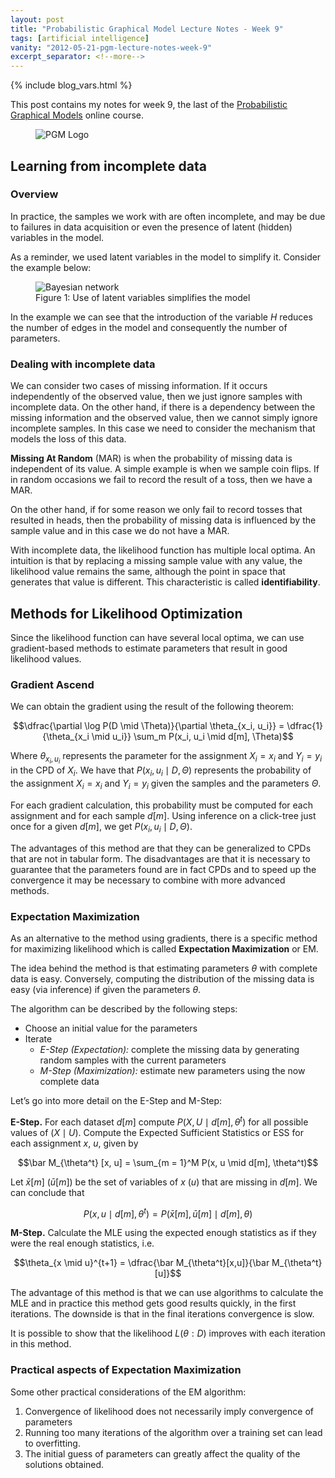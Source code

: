 ```yaml
---
layout: post
title: "Probabilistic Graphical Model Lecture Notes - Week 9"
tags: [artificial intelligence]
vanity: "2012-05-21-pgm-lecture-notes-week-9"
excerpt_separator: <!--more-->
---
```

{% include blog_vars.html %}

This post contains my notes for week 9, the last of the [Probabilistic Graphical Models](https://www.coursera.org/learn/probabilistic-graphical-models) online course.

<figure class="center_children">
    <img src="{{site.url}}/resources/blog/2012-03-18-pgm-lecture-notes-week-1/course-logo.png" alt="PGM Logo" />
</figure>

## Learning from incomplete data

### Overview

In practice, the samples we work with are often incomplete, and may be due to failures in data acquisition or even the presence of latent (hidden) variables in the model.

As a reminder, we used latent variables in the model to simplify it. Consider the example below:

<figure class="center_children">
    <img src="{{resources_path}}/latentvars.png" alt="Bayesian network"/>
    <figcaption>Figure 1: Use of latent variables simplifies the model</figcaption>
</figure>

In the example we can see that the introduction of the variable $H$ reduces the number of edges in the model and consequently the number of parameters.

### Dealing with incomplete data

We can consider two cases of missing information. If it occurs independently of the observed value, then we just ignore samples with incomplete data. On the other hand, if there is a dependency between the missing information and the observed value, then we cannot simply ignore incomplete samples. In this case we need to consider the mechanism that models the loss of this data.

**Missing At Random** (MAR) is when the probability of missing data is independent of its value. A simple example is when we sample coin flips. If in random occasions we fail to record the result of a toss, then we have a MAR.

On the other hand, if for some reason we only fail to record tosses that resulted in heads, then the probability of missing data is influenced by the sample value and in this case we do not have a MAR.

With incomplete data, the likelihood function has multiple local optima. An intuition is that by replacing a missing sample value with any value, the likelihood value remains the same, although the point in space that generates that value is different. This characteristic is called **identifiability**.

## Methods for Likelihood Optimization

Since the likelihood function can have several local optima, we can use gradient-based methods to estimate parameters that result in good likelihood values.

### Gradient Ascend

We can obtain the gradient using the result of the following theorem:

$$\dfrac{\partial \log P(D \mid \Theta)}{\partial \theta_{x_i, u_i}} = \dfrac{1}{\theta_{x_i \mid u_i}} \sum_m P(x_i, u_i \mid d[m], \Theta)$$

Where $\theta_{x_i, u_i}$ represents the parameter for the assignment $X_i = x_i$ and $Y_i = y_i$ in the CPD of $X_i$. We have that $P(x_i, u_i \mid D, \Theta)$ represents the probability of the assignment $X_i = x_i$ and $Y_i = y_i$ given the samples and the parameters $\Theta$.

For each gradient calculation, this probability must be computed for each assignment and for each sample $d[m]$. Using inference on a click-tree just once for a given $d[m]$, we get $P(x_i, u_i \mid D, \Theta)$.

The advantages of this method are that they can be generalized to CPDs that are not in tabular form. The disadvantages are that it is necessary to guarantee that the parameters found are in fact CPDs and to speed up the convergence it may be necessary to combine with more advanced methods.

### Expectation Maximization

As an alternative to the method using gradients, there is a specific method for maximizing likelihood which is called **Expectation Maximization** or EM.

The idea behind the method is that estimating parameters $\theta$ with complete data is easy. Conversely, computing the distribution of the missing data is easy (via inference) if given the parameters $\theta$.

The algorithm can be described by the following steps:

* Choose an initial value for the parameters
* Iterate
  * *E-Step (Expectation):* complete the missing data by generating random samples with the current parameters
  * *M-Step (Maximization):* estimate new parameters using the now complete data

Let’s go into more detail on the E-Step and M-Step:

**E-Step.** For each dataset $d[m]$ compute $P(X,U \mid d[m], \theta^t)$ for all possible values of $(X \mid U)$. Compute the Expected Sufficient Statistics or ESS for each assignment $x$, $u$, given by

$$\bar M_{\theta^t} [x, u] = \sum_{m = 1}^M P(x, u \mid d[m], \theta^t)$$

Let $\bar x[m]$ ($\bar u[m]$) be the set of variables of $x$ ($u$) that are missing in $d[m]$. We can conclude that

$$P(x, u\mid d[m], \theta^t) = P(\bar x[m], \bar u[m] \mid d[m], \theta)$$

**M-Step.** Calculate the MLE using the expected enough statistics as if they were the real enough statistics, i.e.

$$\theta_{x \mid u}^{t+1} = \dfrac{\bar M_{\theta^t}[x,u]}{\bar M_{\theta^t}[u]}$$

The advantage of this method is that we can use algorithms to calculate the MLE and in practice this method gets good results quickly, in the first iterations. The downside is that in the final iterations convergence is slow.

It is possible to show that the likelihood $L(\theta: D)$ improves with each iteration in this method.

### Practical aspects of Expectation Maximization

Some other practical considerations of the EM algorithm:

1. Convergence of likelihood does not necessarily imply convergence of parameters
2. Running too many iterations of the algorithm over a training set can lead to overfitting.
3. The initial guess of parameters can greatly affect the quality of the solutions obtained.
